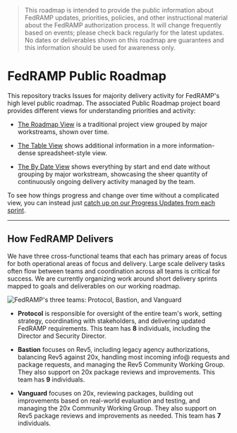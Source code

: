 > This roadmap is intended to provide the public information about FedRAMP
> updates, priorities, policies, and other instructional material about the
> FedRAMP authorization process. It will change frequently based on events;
> please check back regularly for the latest updates. No dates or deliverables
> shown on this roadmap are guarantees and this information should be used for
> awareness only.

# FedRAMP Public Roadmap

This repository tracks Issues for majority delivery activity for FedRAMP's
high level public roadmap. The associated Public Roadmap project board provides
different views for understanding priorities and activity:

- [The Roadmap View](https://github.com/orgs/FedRAMP/projects/25/views/1) is a
  traditional project view grouped by major workstreams, shown over time.

- [The Table View](https://github.com/orgs/FedRAMP/projects/25/views/4) shows
  additional information in a more information-dense spreadsheet-style view.

- [The By Date View](https://github.com/orgs/FedRAMP/projects/25/views/8) shows
  everything by start and end date without grouping by major workstream,
  showcasing the sheer quantity of continuously ongoing delivery activity
  managed by the team.

To see how things progress and change over time without a complicated view,
you can instead just [catch up on our Progress Updates from each 
sprint](PROGRESS.md).

---
## How FedRAMP Delivers

We have three cross-functional teams that each has primary areas of focus
for both operational areas of focus and delivery. Large scale delivery tasks
often flow between teams and coordination across all teams is critical for
success. We are currently organizing work around short delivery sprints 
mapped to goals and deliverables on our working roadmap.

![FedRAMP's three teams: Protocol, Bastion, and Vanguard](https://github.com/user-attachments/assets/7b98850a-00ae-47de-b7df-9ec5b06509cd)

- **Protocol** is responsible for oversight of the entire team's work, setting
  strategy, coordinating with stakeholders, and delivering updated FedRAMP
  requirements. This team has **8** individuals, including the Director and
  Security Director.

- **Bastion** focuses on Rev5, including legacy agency authorizations,
  balancing Rev5 against 20x, handling most incoming info@ requests and
  package requests, and managing the Rev5 Community Working Group. They
  also support on 20x package reviews and improvements. This team has **9**
  individuals.

- **Vanguard** focuses on 20x, reviewing packages, building out
  improvements based on real-world evaluation and testing, and managing the
  20x Community Working Group. They also support on Rev5 package reviews
  and improvements as needed. This team has **7** individuals.
